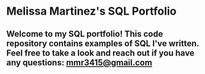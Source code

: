 # Melissa Martinez's SQL Portfolio

## Welcome to my SQL portfolio! This code repository contains examples of SQL I've written. Feel free to take a look and reach out if you have any questions: mmr3415@gmail.com
